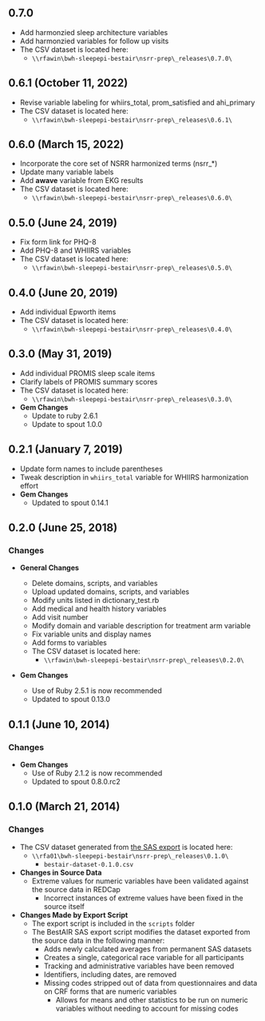 ## 0.7.0

- Add harmonzied sleep architecture variables
- Add harmonzied variables for follow up visits
- The CSV dataset is located here:
  - `\\rfawin\bwh-sleepepi-bestair\nsrr-prep\_releases\0.7.0\`
  
## 0.6.1 (October 11, 2022)

- Revise variable labeling for whiirs_total, prom_satisfied and ahi_primary
- The CSV dataset is located here:
  - `\\rfawin\bwh-sleepepi-bestair\nsrr-prep\_releases\0.6.1\`

## 0.6.0 (March 15, 2022)

- Incorporate the core set of NSRR harmonized terms (nsrr_*)
- Update many variable labels
- Add **awave** variable from EKG results
- The CSV dataset is located here:
  - `\\rfawin\bwh-sleepepi-bestair\nsrr-prep\_releases\0.6.0\`

## 0.5.0 (June 24, 2019)

- Fix form link for PHQ-8
- Add PHQ-8 and WHIIRS variables
- The CSV dataset is located here:
  - `\\rfawin\bwh-sleepepi-bestair\nsrr-prep\_releases\0.5.0\`

## 0.4.0 (June 20, 2019)

- Add individual Epworth items
- The CSV dataset is located here:
  - `\\rfawin\bwh-sleepepi-bestair\nsrr-prep\_releases\0.4.0\`

## 0.3.0 (May 31, 2019)

- Add individual PROMIS sleep scale items
- Clarify labels of PROMIS summary scores
- The CSV dataset is located here:
  - `\\rfawin\bwh-sleepepi-bestair\nsrr-prep\_releases\0.3.0\`
- **Gem Changes**
  - Update to ruby 2.6.1
  - Update to spout 1.0.0

## 0.2.1 (January 7, 2019)

- Update form names to include parentheses
- Tweak description in `whiirs_total` variable for WHIIRS harmonization effort
- **Gem Changes**
  - Updated to spout 0.14.1

## 0.2.0 (June 25, 2018)

### Changes
- **General Changes**
  - Delete domains, scripts, and variables
  - Upload updated domains, scripts, and variables
  - Modify units listed in dictionary_test.rb
  - Add medical and health history variables
  - Add visit number
  - Modify domain and variable description for treatment arm variable
  - Fix variable units and display names
  - Add forms to variables
  - The CSV dataset is located here:
    - `\\rfawin\bwh-sleepepi-bestair\nsrr-prep\_releases\0.2.0\`

- **Gem Changes**
  - Use of Ruby 2.5.1 is now recommended
  - Updated to spout 0.13.0

## 0.1.1 (June 10, 2014)

### Changes
- **Gem Changes**
  - Use of Ruby 2.1.2 is now recommended
  - Updated to spout 0.8.0.rc2

## 0.1.0 (March 21, 2014)

### Changes
- The CSV dataset generated from [the SAS export](https://github.com/sleepepi/bestair-data-dictionary/blob/master/scripts/datasetexport.sas) is located here:
  - `\\rfa01\bwh-sleepepi-bestair\nsrr-prep\_releases\0.1.0\`
    - `bestair-dataset-0.1.0.csv`
- **Changes in Source Data**
  - Extreme values for numeric variables have been validated against the source data in REDCap
    - Incorrect instances of extreme values have been fixed in the source itself
- **Changes Made by Export Script**
  - The export script is included in the `scripts` folder
  - The BestAIR SAS export script modifies the dataset exported from the source data in the following manner:
    - Adds newly calculated averages from permanent SAS datasets
    - Creates a single, categorical race variable for all participants
    - Tracking and administrative variables have been removed
    - Identifiers, including dates, are removed
    - Missing codes stripped out of data from questionnaires and data on CRF forms that are numeric variables
      - Allows for means and other statistics to be run on numeric variables without needing to account for missing codes
